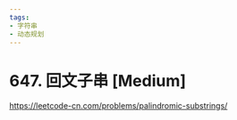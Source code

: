 ```yaml
---
tags:
- 字符串
- 动态规划
---
```


# 647. 回文子串 [Medium]

<https://leetcode-cn.com/problems/palindromic-substrings/>
